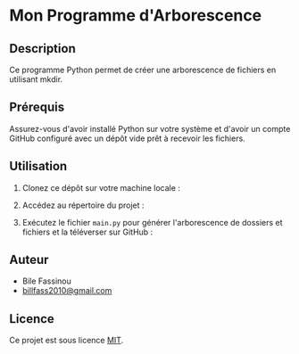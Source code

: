 # Mon Programme d'Arborescence

## Description

Ce programme Python permet de créer une arborescence de fichiers en utilisant mkdir.

## Prérequis

Assurez-vous d'avoir installé Python sur votre système et d'avoir un compte GitHub configuré avec un dépôt vide prêt à recevoir les fichiers.

## Utilisation

1. Clonez ce dépôt sur votre machine locale :


2. Accédez au répertoire du projet :


3. Exécutez le fichier `main.py` pour générer l'arborescence de dossiers et fichiers et la téléverser sur GitHub :


## Auteur

- Bile Fassinou
- billfass2010@gmail.com

## Licence

Ce projet est sous licence [MIT](LICENSE).

